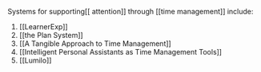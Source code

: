 Systems for supporting[[ attention]] through [[time management]] include:
1. [[LearnerExp]]
2. [[the Plan System]]
3. [[A Tangible Approach to Time Management]]
4. [[Intelligent Personal Assistants as Time Management Tools]]
5. [[Lumilo]]